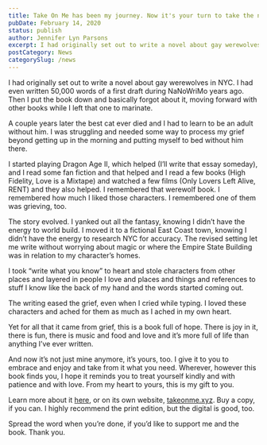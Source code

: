 ```yaml
---
title: Take On Me has been my journey. Now it's your turn to take the next step…
pubDate: February 14, 2020
status: publish
author: Jennifer Lyn Parsons
excerpt: I had originally set out to write a novel about gay werewolves in NYC. What I ended up with was something much more meaningful and personal.
postCategory: News
categorySlug: /news
---
```

I had originally set out to write a novel about gay werewolves in NYC. I had even written 50,000 words of a first draft during NaNoWriMo years ago. Then I put the book down and basically forgot about it, moving forward with other books while I left that one to marinate.

A couple years later the best cat ever died and I had to learn to be an adult without him. I was struggling and needed some way to process my grief beyond getting up in the morning and putting myself to bed without him there.

I started playing Dragon Age II, which helped (I’ll write that essay someday), and I read some fan fiction and that helped and I read a few books (High Fidelity, Love is a Mixtape) and watched a few films (Only Lovers Left Alive, RENT) and they also helped. I remembered that werewolf book. I remembered how much I liked those characters. I remembered one of them was grieving, too.

The story evolved. I yanked out all the fantasy, knowing I didn’t have the energy to world build. I moved it to a fictional East Coast town, knowing I didn’t have the energy to research NYC for accuracy. The revised setting let me write without worrying about magic or where the Empire State Building was in relation to my character’s homes.

I took “write what you know” to heart and stole characters from other places and layered in people I love and places and things and references to stuff I know like the back of my hand and the words started coming out.

The writing eased the grief, even when I cried while typing. I loved these characters and ached for them as much as I ached in my own heart.

Yet for all that it came from grief, this is a book full of hope. There is joy in it, there is fun, there is music and food and love and it’s more full of life than anything I’ve ever written.

And now it’s not just mine anymore, it’s yours, too. I give it to you to embrace and enjoy and take from it what you need. Wherever, however this book finds you, I hope it reminds you to treat yourself kindly and with patience and with love. From my heart to yours, this is my gift to you.

Learn more about it [here](http://jenniferlynparsons.com/book/take-on-me/), or on its own website, [takeonme.xyz](https://takeonme.xyz). Buy a copy, if you can. I highly recommend the print edition, but the digital is good, too.

Spread the word when you’re done, if you’d like to support me and the book. Thank you.